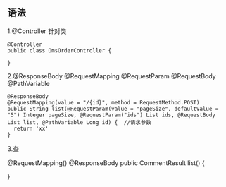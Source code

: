 ## 语法

1.@Controller 针对类
```
@Controller
public class OmsOrderController {

}
```

2.@ResponseBody
@RequestMapping
@RequestParam 
@RequestBody
@PathVariable
```
@ResponseBody
@RequestMapping(value = "/{id}", method = RequestMethod.POST)
public String list(@RequestParam(value = "pageSize", defaultValue = "5") Integer pageSize, @RequestParam("ids") List ids, @RequestBody List list, @PathVariable Long id) {  //请求参数
  return 'xx'
}
```

3.查

@RequestMapping()
@ResponseBody
public CommentResult<Order> list() {
  
}
